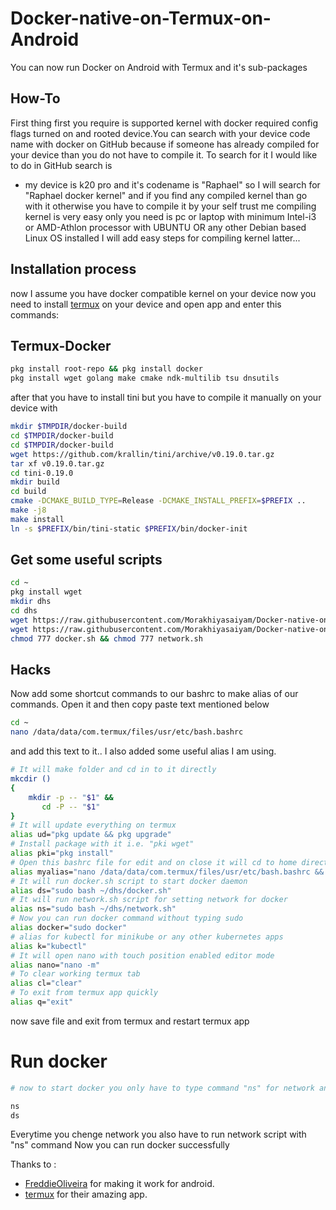 # Docker-native-on-Termux-on-Android
You can now run Docker on Android with Termux and it's sub-packages

## How-To
First thing first you require is supported kernel with docker required config flags turned on and rooted device.You can search with your device code name with docker on GitHub because if someone has already compiled for your device
than you do not have to compile it. To search for it I would like to do in GitHub search is

- my device is k20 pro and it's codename is "Raphael"
so I will search for "Raphael docker kernel"
and if you find any compiled kernel than go with it otherwise you have to compile it by your self
trust me compiling kernel is very easy only you need is pc or laptop with minimum Intel-i3 or AMD-Athlon processor with UBUNTU
OR any other Debian based Linux OS installed
I will add easy steps for compiling kernel latter...

## Installation process
now I assume you have docker compatible kernel on your device now you need to install [termux](https://github.com/termux/termux-app/actions/workflows/debug_build.yml) on your device and open app and enter this commands:

## Termux-Docker

```bash
pkg install root-repo && pkg install docker
pkg install wget golang make cmake ndk-multilib tsu dnsutils
```
after that you have to install tini but you have to compile it manually on your device with

```bash
mkdir $TMPDIR/docker-build
cd $TMPDIR/docker-build
cd $TMPDIR/docker-build
wget https://github.com/krallin/tini/archive/v0.19.0.tar.gz
tar xf v0.19.0.tar.gz
cd tini-0.19.0
mkdir build
cd build
cmake -DCMAKE_BUILD_TYPE=Release -DCMAKE_INSTALL_PREFIX=$PREFIX ..
make -j8
make install
ln -s $PREFIX/bin/tini-static $PREFIX/bin/docker-init
```

## Get some useful scripts
```bash
cd ~
pkg install wget
mkdir dhs
cd dhs
wget https://raw.githubusercontent.com/Morakhiyasaiyam/Docker-native-on-Termux-on-Android/main/docker.sh
wget https://raw.githubusercontent.com/Morakhiyasaiyam/Docker-native-on-Termux-on-Android/main/network.sh
chmod 777 docker.sh && chmod 777 network.sh
```
## Hacks
 
Now add some shortcut commands to our bashrc to make alias of our commands. Open it and then copy paste text mentioned below
 
```bash
cd ~
nano /data/data/com.termux/files/usr/etc/bash.bashrc
```
and add this text to it..
I also added some useful alias I am using.
 
```bash
# It will make folder and cd in to it directly
mkcdir ()
{
    mkdir -p -- "$1" &&
       cd -P -- "$1"
}
# It will update everything on termux
alias ud="pkg update && pkg upgrade"
# Install package with it i.e. "pki wget"
alias pki="pkg install"
# Open this bashrc file for edit and on close it will cd to home directory i will make it to cd on current working directory
alias myalias="nano /data/data/com.termux/files/usr/etc/bash.bashrc && cd ~"
# It will run docker.sh script to start docker daemon
alias ds="sudo bash ~/dhs/docker.sh"
# It will run network.sh script for setting network for docker
alias ns="sudo bash ~/dhs/network.sh"
# Now you can run docker command without typing sudo
alias docker="sudo docker"
# alias for kubectl for minikube or any other kubernetes apps
alias k="kubectl"
# It will open nano with touch position enabled editor mode
alias nano="nano -m"
# To clear working termux tab
alias cl="clear"
# To exit from termux app quickly
alias q="exit"
```
now save file and exit from termux and restart termux app

# Run docker

```bash
# now to start docker you only have to type command "ns" for network and "ds" for docker daemon to start

ns
ds
```
Everytime you chenge network you also have to run network script with "ns" command 
Now you can run docker successfully

Thanks to :
- [FreddieOliveira](https://github.com/FreddieOliveira) for making it work for android.
- [termux](https://github.com/termux) for their amazing app.
